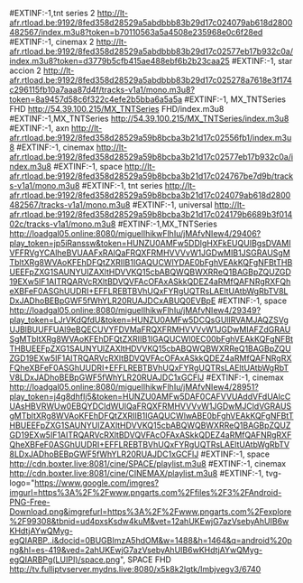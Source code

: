 
#EXTINF:-1,tnt series 2
http://lt-afr.rtload.be:9192/8fed358d28529a5abdbbb83b29d17c024079ab618d2800482567/index.m3u8?token=b70110563a5a4508e235968e0c6f28ed
#EXTINF:-1, cinemax 2
http://lt-afr.rtload.be:9192/8fed358d28529a5abdbbb83b29d17c02577eb17b932c0a/index.m3u8?token=d3779b5cfb415ae488ebf6b2b23caa25
#EXTINF:-1, star accion 2
http://lt-afr.rtload.be:9192/8fed358d28529a5abdbbb83b29d17c025278a7618e3f174c296115fb10a7aaa87d4f/tracks-v1a1/mono.m3u8?token=8a9457d58c6f322c4efe2b5bba6a5a5a
#EXTINF:-1, MX_TNTSeries FHD
http://54.39.100.215/MX_TNTSeries FHD/index.m3u8
#EXTINF:-1,MX_TNTSeries
http://54.39.100.215/MX_TNTSeries/index.m3u8
#EXTINF:-1, axn
http://lt-afr.rtload.be:9192/8fed358d28529a59b8bcba3b21d17c02556fb1/index.m3u8
#EXTINF:-1, cinemax
http://lt-afr.rtload.be:9192/8fed358d28529a59b8bcba3b21d17c02577eb17b932c0a/index.m3u8
#EXTINF:-1, space
http://lt-afr.rtload.be:9192/8fed358d28529a59b8bcba3b21d17c024767be7d9b/tracks-v1a1/mono.m3u8
#EXTINF:-1, tnt series
http://lt-afr.rtload.be:9192/8fed358d28529a59b8bcba3b21d17c024079ab618d2800482567/tracks-v1a1/mono.m3u8
#EXTINF:-1, universal
http://lt-afr.rtload.be:9192/8fed358d28529a59b8bcba3b21d17c024179b6689b3f01402c/tracks-v1a1/mono.m3u8
#EXTINF:-1,MX_TNTSeries
http://loadgal05.online:8080/miguelIhikwFlhIu/jMAfvNIew4/29406?play_token=jp5iRanssw&token=HUNZU0AMFw5DDlgHXFkEUQUIBgsDVAMIVFFRVgYCAlheBVUAAFxRAlQaFRQXFRMHVVVvW1JGDwMIB1JSGRAUSgMTbltXRg8WVAoKFEhDFQtZXRIIB1IGAQUCWlYDAE0bFghVEAkKQFgNFBtTHBUEEFpZXG1SAUNYUlZAXltHDVVKQ15cbABQWQBWXRReQ1BAGBpZQUZGD19EXw5IF1AITRQARVcRXltBDVQVFAcOFAxASkkQDEZ4aRMfQAFNRgRXFQheXBFeF0ASGhUUDRI+EFFLREBTBVhUQxFYRgUQTRsLAEltUAtbWgRbTV8LDxJADhoBEBpGWF5fWhYLR20RUAJDCxABUQ0EVBpE
#EXTINF:-1, space
http://loadgal05.online:8080/miguelIhikwFlhIu/jMAfvNIew4/29349?play_token=LJrVKdQfdU&token=HUNZU0AMFw5DCQsGUllRVAMJAQZSVgUJBlBUUFFUAl9eBQECUVYFDVMaFRQXFRMHVVVvW1JGDwMIAFZdGRAUSgMTbltXRg8WVAoKFEhDFQtZXRIIB1IGAQUCWl0EC00bFghVEAkKQFgNFBtTHBUEEFpZXG1SAUNYUlZAXltHDVVKQ15cbABQWQBWXRReQ1BAGBpZQUZGD19EXw5IF1AITRQARVcRXltBDVQVFAcOFAxASkkQDEZ4aRMfQAFNRgRXFQheXBFeF0ASGhUUDRI+EFFLREBTBVhUQxFYRgUQTRsLAEltUAtbWgRbTV8LDxJADhoBEBpGWF5fWhYLR20RUAJDC1xGCFlJ
#EXTINF:-1, cinemax
http://loadgal05.online:8080/miguelIhikwFlhIu/jMAfvNIew4/28951?play_token=j4g8dhfIj5&token=HUNZU0AMFw5DAF0CAFVVUAddVFdUAlcCUAsHBVRWUw0EBQYDCldWUlQaFRQXFRMHVVVvW1JGDwMJCldVGRAUSgMTbltXRg8WVAoKFEhDFQtZXRIIB1IGAQUCWlwABE0bFghVEAkKQFgNFBtTHBUEEFpZXG1SAUNYUlZAXltHDVVKQ15cbABQWQBWXRReQ1BAGBpZQUZGD19EXw5IF1AITRQARVcRXltBDVQVFAcOFAxASkkQDEZ4aRMfQAFNRgRXFQheXBFeF0ASGhUUDRI+EFFLREBTBVhUQxFYRgUQTRsLAEltUAtbWgRbTV8LDxJADhoBEBpGWF5fWhYLR20RUAJDC1xGCFlJ
#EXTINF:-1, space
http://cdn.boxter.live:8081/cine/SPACE/playlist.m3u8
#EXTINF:-1, cinemax
http://cdn.boxter.live:8081/cine/CINEMAX/playlist.m3u8
#EXTINF:-1, tvg-logo="https://www.google.com/imgres?imgurl=https%3A%2F%2Fwww.pngarts.com%2Ffiles%2F3%2FAndroid-PNG-Free-Download.png&imgrefurl=https%3A%2F%2Fwww.pngarts.com%2Fexplore%2F99308&tbnid=ud4pxsKsdw4kuM&vet=12ahUKEwjG7azVsebyAhUIB6wKHdtjAYwQMyg-egQIARBP..i&docid=0BUGBImzA5hdOM&w=1488&h=1464&q=android%20png&hl=es-419&ved=2ahUKEwjG7azVsebyAhUIB6wKHdtjAYwQMyg-egQIARBPg(LUIPI)/space.png", SPACE FHD
http://tv.fulliptvserver.mydns.live:8080/x5k8k2lgtk/lmbjvegv3/6740
